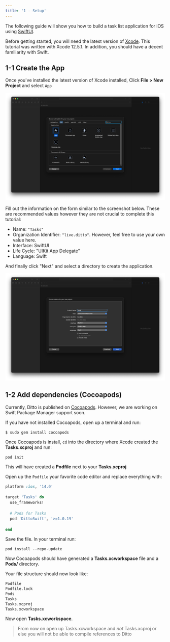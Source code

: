 ```yaml
---
title: '1 - Setup'
---
```


The following guide will show you how to build a task list application for iOS using [SwiftUI](https://developer.apple.com/documentation/swiftui/).

Before getting started, you will need the latest version of [Xcode](https://apps.apple.com/us/app/xcode/id497799835). This tutorial was written with Xcode 12.5.1. In addition, you should have a decent familiarity with Swift.

## 1-1 Create the App

Once you've installed the latest version of Xcode installed, Click __File > New Project__ and select `App`

![](./xcode-app-type-selection.png)

Fill out the information on the form similar to the screenshot below. These are recommended values however they are not crucial to complete this tutorial:

* Name: `"Tasks"`
* Organization Identifier: `"live.ditto"`. However, feel free to use your own value here.
* Interface: SwiftUI
* Life Cycle: "UIKit App Delegate"
* Language: Swift

And finally click "Next" and select a directory to create the application.

![](./xcode-project-form-fill.png)

## 1-2 Add dependencies (Cocoapods)

Currently, Ditto is published on [Cocoapods](https://guides.cocoapods.org/using/getting-started.html). However, we are working on Swift Package Manager support soon.

If you have not installed Cocoapods, open up a terminal and run:

```terminal
$ sudo gem install cocoapods
```

Once Cocoapods is install, `cd` into the directory where Xcode created the __Tasks.xcproj__ and run:

```terminal
pod init
```

This will have created a __Podfile__ next to your __Tasks.xcproj__

Open up the `Podfile` your favorite code editor and replace everything with:

```ruby title="Podfile"
platform :ios, '14.0'

target 'Tasks' do
  use_frameworks!

  # Pods for Tasks
  pod 'DittoSwift', '>=1.0.19'

end
```
Save the file. In your terminal run:

```terminal
pod install --repo-update
```

Now Cocoapods should have generated a __Tasks.xcworkspace__ file and a __Pods/__ directory.

Your file structure should now look like:

```terminal title="Directory Structure" {6}
Podfile
Podfile.lock
Pods
Tasks
Tasks.xcproj
Tasks.xcworkspace
```

Now open __Tasks.xcworkspace__.

> From now on open up Tasks.xcworkspace and _not_ Tasks.xcproj or else you will not be able to compile references to Ditto
